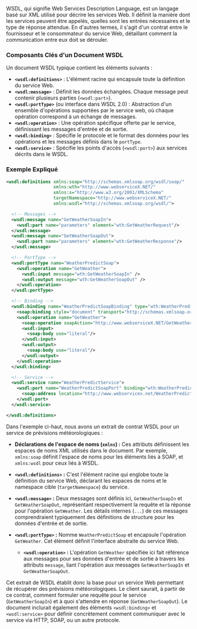 WSDL, qui signifie Web Services Description Language, est un langage basé sur XML utilisé pour décrire les services Web. Il définit la manière dont les services peuvent être appelés, quelles sont les entrées nécessaires et le type de réponse attendue. En d'autres termes, il s'agit d'un contrat entre le fournisseur et le consommateur du service Web, détaillant comment la communication entre eux doit se dérouler.

### Composants Clés d'un Document WSDL

Un document WSDL typique contient les éléments suivants :

- **`<wsdl:definitions>`** : L'élément racine qui encapsule toute la définition du service Web.
- **`<wsdl:message>`** : Définit les données échangées. Chaque message peut contenir plusieurs parties (`<wsdl:part>`).
- **`<wsdl:portType>`** (ou interface dans WSDL 2.0) : Abstraction d'un ensemble d'opérations supportées par le service web, où chaque opération correspond à un échange de messages.
- **`<wsdl:operation>`** : Une opération spécifique offerte par le service, définissant les messages d'entrée et de sortie.
- **`<wsdl:binding>`** : Spécifie le protocole et le format des données pour les opérations et les messages définis dans le `portType`.
- **`<wsdl:service>`** : Spécifie les points d'accès (`<wsdl:port>`) aux services décrits dans le WSDL.

### Exemple Expliqué
```xml
<wsdl:definitions xmlns:soap="http://schemas.xmlsoap.org/wsdl/soap/"
                  xmlns:wth="http://www.webserviceX.NET/"
                  xmlns:s="http://www.w3.org/2001/XMLSchema"
                  targetNamespace="http://www.webserviceX.NET/"
                  xmlns:wsdl="http://schemas.xmlsoap.org/wsdl/">

  <!-- Messages -->
  <wsdl:message name="GetWeatherSoapIn">
    <wsdl:part name="parameters" element="wth:GetWeatherRequest"/>
  </wsdl:message>
  <wsdl:message name="GetWeatherSoapOut">
    <wsdl:part name="parameters" element="wth:GetWeatherResponse"/>
  </wsdl:message>

  <!-- PortType -->
  <wsdl:portType name="WeatherPredictSoap">
    <wsdl:operation name="GetWeather">
      <wsdl:input message="wth:GetWeatherSoapIn" />
      <wsdl:output message="wth:GetWeatherSoapOut" />
    </wsdl:operation>
  </wsdl:portType>

  <!-- Binding -->
  <wsdl:binding name="WeatherPredictSoapBinding" type="wth:WeatherPredictSoap">
    <soap:binding style="document" transport="http://schemas.xmlsoap.org/soap/http"/>
    <wsdl:operation name="GetWeather">
      <soap:operation soapAction="http://www.webserviceX.NET/GetWeather" style="document"/>
      <wsdl:input>
        <soap:body use="literal"/>
      </wsdl:input>
      <wsdl:output>
        <soap:body use="literal"/>
      </wsdl:output>
    </wsdl:operation>
  </wsdl:binding>

  <!-- Service -->
  <wsdl:service name="WeatherPredictService">
    <wsdl:port name="WeatherPredictSoapPort" binding="wth:WeatherPredictSoapBinding">
      <soap:address location="http://www.webservicex.net/WeatherPredict.asmx"/>
    </wsdl:port>
  </wsdl:service>

</wsdl:definitions>
```

Dans l'exemple ci-haut, nous avons un extrait de contrat WSDL pour un service de prévisions météorologiques :

- **Déclarations de l'espace de noms (`xmlns`) :** Ces attributs définissent les espaces de noms XML utilisés dans le document. Par exemple, `xmlns:soap` définit l'espace de noms pour les éléments liés à SOAP, et `xmlns:wsdl` pour ceux liés à WSDL.

- **`<wsdl:definitions>` :** C'est l'élément racine qui englobe toute la définition du service Web, déclarant les espaces de noms et le namespace cible (`targetNamespace`) du service.

- **`<wsdl:message>` :** Deux messages sont définis ici, `GetWeatherSoapIn` et `GetWeatherSoapOut`, représentant respectivement la requête et la réponse pour l'opération `GetWeather`. Les détails internes (`...`) de ces messages comprendraient typiquement des définitions de structure pour les données d'entrée et de sortie.

- **`<wsdl:portType>` :** Nomme `WeatherPredictSoap` et encapsule l'opération `GetWeather`. Cet élément définit l'interface abstraite du service Web.

  - **`<wsdl:operation>` :** L'opération `GetWeather` spécifiée ici fait référence aux messages pour ses données d'entrée et de sortie à travers les attributs `message`, liant l'opération aux messages `GetWeatherSoapIn` et `GetWeatherSoapOut`.

Cet extrait de WSDL établit donc la base pour un service Web permettant de récupérer des prévisions météorologiques. 
Le client saurait, à partir de ce contrat, comment formuler une requête pour le service (`GetWeatherSoapIn`) et à quoi s'attendre en réponse (`GetWeatherSoapOut`). 
Le document inclurait également des éléments `<wsdl:binding>` et `<wsdl:service>` pour définir concrètement comment communiquer avec le service via HTTP, SOAP, ou un autre protocole.

